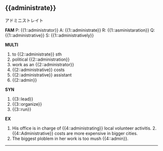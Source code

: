 ## {{administrate}}
アドミニストレイト


**FAM**
P: {{1::administrator}}
A: {{1::administrate}}
R: {{1::asministaration}}
Q: {{1::administrative}}
S: {{1::administratively}} 

**MULTI**
1. to {{2::administrate}} sth
2. political {{2::administration}}
3. work as an {{2::administrator}}
4. {{2::administrative}} costs
5. {{2::administrative}} assistant
6. {{2::admin}}

**SYN**
1. {{3::lead}}
2. {{3::organize}}
3. {{3::run}}

**EX**
1. His office is in charge of {{4::administrating}} local volunteer activitis. 
2.{{4::Administrative}} costs are more expensive in bigger cities.
3. The biggest ploblem in her work is too mush {{4::admin}}.
---
